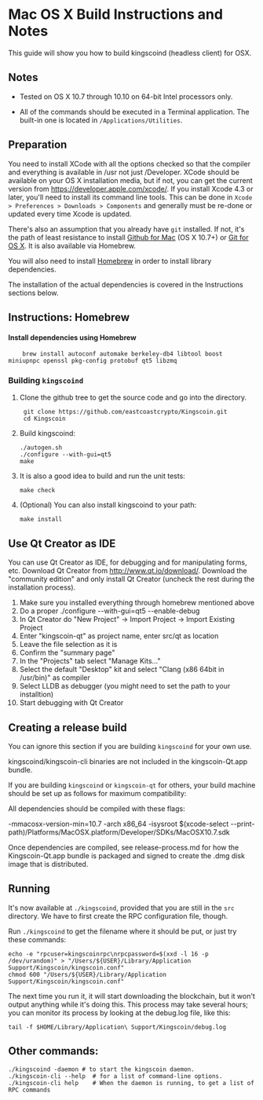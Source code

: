 Mac OS X Build Instructions and Notes
====================================
This guide will show you how to build kingscoind (headless client) for OSX.

Notes
-----

* Tested on OS X 10.7 through 10.10 on 64-bit Intel processors only.

* All of the commands should be executed in a Terminal application. The
built-in one is located in `/Applications/Utilities`.

Preparation
-----------

You need to install XCode with all the options checked so that the compiler
and everything is available in /usr not just /Developer. XCode should be
available on your OS X installation media, but if not, you can get the
current version from https://developer.apple.com/xcode/. If you install
Xcode 4.3 or later, you'll need to install its command line tools. This can
be done in `Xcode > Preferences > Downloads > Components` and generally must
be re-done or updated every time Xcode is updated.

There's also an assumption that you already have `git` installed. If
not, it's the path of least resistance to install [Github for Mac](https://mac.github.com/)
(OS X 10.7+) or
[Git for OS X](https://code.google.com/p/git-osx-installer/). It is also
available via Homebrew.

You will also need to install [Homebrew](http://brew.sh) in order to install library
dependencies.

The installation of the actual dependencies is covered in the Instructions
sections below.

Instructions: Homebrew
----------------------

#### Install dependencies using Homebrew

        brew install autoconf automake berkeley-db4 libtool boost miniupnpc openssl pkg-config protobuf qt5 libzmq

### Building `kingscoind`

1. Clone the github tree to get the source code and go into the directory.

        git clone https://github.com/eastcoastcrypto/Kingscoin.git
        cd Kingscoin

2.  Build kingscoind:

        ./autogen.sh
        ./configure --with-gui=qt5
        make

3.  It is also a good idea to build and run the unit tests:

        make check

4.  (Optional) You can also install kingscoind to your path:

        make install

Use Qt Creator as IDE
------------------------
You can use Qt Creator as IDE, for debugging and for manipulating forms, etc.
Download Qt Creator from http://www.qt.io/download/. Download the "community edition" and only install Qt Creator (uncheck the rest during the installation process).

1. Make sure you installed everything through homebrew mentioned above
2. Do a proper ./configure --with-gui=qt5 --enable-debug
3. In Qt Creator do "New Project" -> Import Project -> Import Existing Project
4. Enter "kingscoin-qt" as project name, enter src/qt as location
5. Leave the file selection as it is
6. Confirm the "summary page"
7. In the "Projects" tab select "Manage Kits..."
8. Select the default "Desktop" kit and select "Clang (x86 64bit in /usr/bin)" as compiler
9. Select LLDB as debugger (you might need to set the path to your installtion)
10. Start debugging with Qt Creator

Creating a release build
------------------------
You can ignore this section if you are building `kingscoind` for your own use.

kingscoind/kingscoin-cli binaries are not included in the kingscoin-Qt.app bundle.

If you are building `kingscoind` or `kingscoin-qt` for others, your build machine should be set up
as follows for maximum compatibility:

All dependencies should be compiled with these flags:

 -mmacosx-version-min=10.7
 -arch x86_64
 -isysroot $(xcode-select --print-path)/Platforms/MacOSX.platform/Developer/SDKs/MacOSX10.7.sdk

Once dependencies are compiled, see release-process.md for how the Kingscoin-Qt.app
bundle is packaged and signed to create the .dmg disk image that is distributed.

Running
-------

It's now available at `./kingscoind`, provided that you are still in the `src`
directory. We have to first create the RPC configuration file, though.

Run `./kingscoind` to get the filename where it should be put, or just try these
commands:

    echo -e "rpcuser=kingscoinrpc\nrpcpassword=$(xxd -l 16 -p /dev/urandom)" > "/Users/${USER}/Library/Application Support/Kingscoin/kingscoin.conf"
    chmod 600 "/Users/${USER}/Library/Application Support/Kingscoin/kingscoin.conf"

The next time you run it, it will start downloading the blockchain, but it won't
output anything while it's doing this. This process may take several hours;
you can monitor its process by looking at the debug.log file, like this:

    tail -f $HOME/Library/Application\ Support/Kingscoin/debug.log

Other commands:
-------

    ./kingscoind -daemon # to start the kingscoin daemon.
    ./kingscoin-cli --help  # for a list of command-line options.
    ./kingscoin-cli help    # When the daemon is running, to get a list of RPC commands
